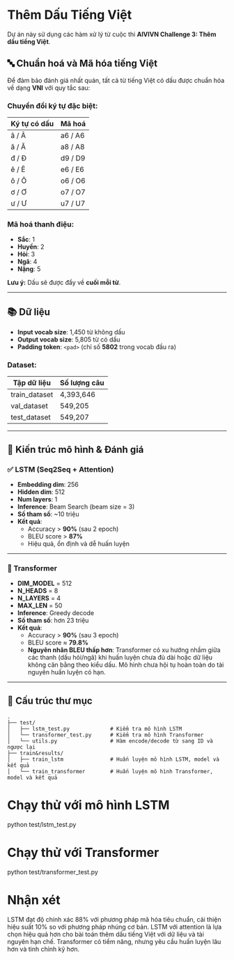# Thêm Dấu Tiếng Việt

Dự án này sử dụng các hàm xử lý từ cuộc thi **AIVIVN Challenge 3: Thêm dấu tiếng Việt**.

## 🔤 Chuẩn hoá và Mã hóa tiếng Việt

Để đảm bảo đánh giá nhất quán, tất cả từ tiếng Việt có dấu được chuẩn hóa về dạng **VNI** với quy tắc sau:

### Chuyển đổi ký tự đặc biệt:

| Ký tự có dấu | Mã hoá  |
| ------------ | ------- |
| â / Â        | a6 / A6 |
| ă / Ă        | a8 / A8 |
| đ / Đ        | d9 / D9 |
| ê / Ê        | e6 / E6 |
| ô / Ô        | o6 / O6 |
| ơ / Ơ        | o7 / O7 |
| ư / Ư        | u7 / U7 |

### Mã hoá thanh điệu:

- **Sắc**: 1
- **Huyền**: 2
- **Hỏi**: 3
- **Ngã**: 4
- **Nặng**: 5

**Lưu ý:** Dấu sẽ được đẩy về **cuối mỗi từ**.

---

## 📚 Dữ liệu

- **Input vocab size**: 1,450 từ không dấu
- **Output vocab size**: 5,805 từ có dấu
- **Padding token**: `<pad>` (chỉ số **5802** trong vocab đầu ra)

### Dataset:

| Tập dữ liệu   | Số lượng câu |
| ------------- | ------------ |
| train_dataset | 4,393,646    |
| val_dataset   | 549,205      |
| test_dataset  | 549,207      |

---

## 🧠 Kiến trúc mô hình & Đánh giá

### ✅ LSTM (Seq2Seq + Attention)

- **Embedding dim**: 256
- **Hidden dim**: 512
- **Num layers**: 1
- **Inference**: Beam Search (beam size = 3)
- **Số tham số**: ~10 triệu
- **Kết quả**:
  - Accuracy > **90%** (sau 2 epoch)
  - BLEU score > **87%**
  - Hiệu quả, ổn định và dễ huấn luyện

---

### 🧠 Transformer

- **DIM_MODEL** = 512
- **N_HEADS** = 8
- **N_LAYERS** = 4
- **MAX_LEN** = 50
- **Inference**: Greedy decode
- **Số tham số**: hơn 23 triệu
- **Kết quả**:
  - Accuracy > **90%** (sau 3 epoch)
  - BLEU score ≈ **79.8%**
  - **Nguyên nhân BLEU thấp hơn**: Transformer có xu hướng nhầm giữa các thanh (dấu hỏi/ngã) khi huấn luyện chưa đủ dài hoặc dữ liệu không cân bằng theo kiểu dấu. Mô hình chưa hội tụ hoàn toàn do tài nguyên huấn luyện có hạn.

---

## 📁 Cấu trúc thư mục

```plaintext
.
├── test/
│   ├── lstm_test.py             # Kiểm tra mô hình LSTM
│   └── transformer_test.py      # Kiểm tra mô hình Transformer
│   └── utils.py                 # Hàm encode/decode từ sang ID và ngược lại
├── train&results/
│   ├── train_lstm               # Huấn luyện mô hình LSTM, model và kết quả
│   └── train_transformer        # Huấn luyện mô hình Transformer, model và kết quả
```

# Chạy thử với mô hình LSTM

python test/lstm_test.py

# Chạy thử với Transformer

python test/transformer_test.py

# Nhận xét
LSTM đạt độ chính xác 88% với phương pháp mã hóa tiêu chuẩn, cải thiện hiệu suất 10% so với phương pháp nhúng cơ bản.
LSTM với attention là lựa chọn hiệu quả hơn cho bài toán thêm dấu tiếng Việt với dữ liệu và tài nguyên hạn chế.
Transformer có tiềm năng, nhưng yêu cầu huấn luyện lâu hơn và tinh chỉnh kỹ hơn.
